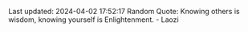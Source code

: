 Last updated: 2024-04-02 17:52:17
Random Quote: Knowing others is wisdom, knowing yourself is Enlightenment. - Laozi